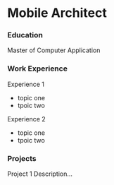 # Mobile Architect

### Education
Master of Computer Application

### Work Experience
Experience 1
- topic one
- tpoic two

Experience 2
- topic one
- tpoic two

### Projects
Project 1
  Description...
